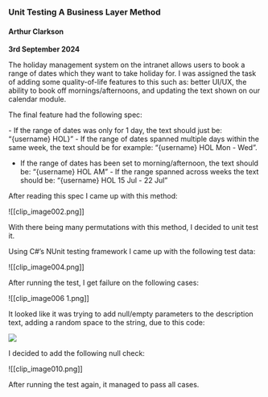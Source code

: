 ### Unit Testing A Business Layer Method

#### Arthur Clarkson
**3rd September 2024**

The holiday management system on the intranet allows users to book a range of dates which they want to take holiday for. I was assigned the task of adding some quality-of-life features to this such as: better UI/UX, the ability to book off mornings/afternoons, and updating the text shown on our calendar module.

The final feature had the following spec:

- If the range of dates was only for 1 day, the text should just be: “{username} HOL}”
- If the range of dates spanned multiple days within the same week, the text should be for example: “{username} HOL Mon - Wed”.
- If the range of dates has been set to morning/afternoon, the text should be:   “{username} HOL AM”
- If the range spanned across weeks the text should be: “{username} HOL 15 Jul - 22 Jul”

After reading this spec I came up with this method:

![[clip_image002.png]]

With there being many permutations with this method, I decided to unit test it.

Using C#’s NUnit testing framework I came up with the following test data:

![[clip_image004.png]]

After running the test, I get failure on the following cases:  

![[clip_image006 1.png]]

It looked like it was trying to add null/empty parameters to the description text, adding a random space to the string, due to this code:

![](file:///C:/Users/ACLARK~1/AppData/Local/Temp/msohtmlclip1/01/clip_image008.png)

I decided to add the following null check:

![[clip_image010.png]]

After running the test again, it managed to pass all cases.